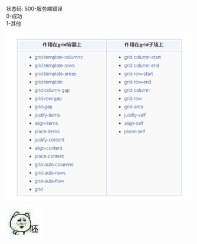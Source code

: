 状态码: 
500-服务端错误  
0-成功  
1-其他

![grid](https://github.com/missfoxs/blog/raw/master/readImgs/grid.png)

![pei](https://github.com/missfoxs/blog/raw/master/readImgs/pei.png)

